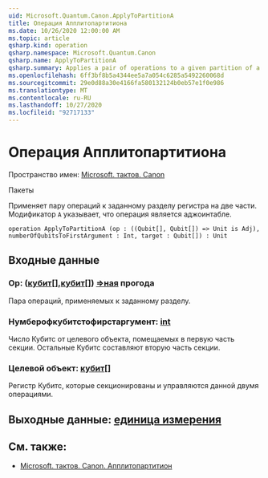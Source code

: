 ```yaml
---
uid: Microsoft.Quantum.Canon.ApplyToPartitionA
title: Операция Апплитопартитиона
ms.date: 10/26/2020 12:00:00 AM
ms.topic: article
qsharp.kind: operation
qsharp.namespace: Microsoft.Quantum.Canon
qsharp.name: ApplyToPartitionA
qsharp.summary: Applies a pair of operations to a given partition of a register into two parts. The modifier `A` indicates that the operation is adjointable.
ms.openlocfilehash: 6ff3bf8b5a4344ee5a7a054c6285a5492260068d
ms.sourcegitcommit: 29e0d88a30e4166fa580132124b0eb57e1f0e986
ms.translationtype: MT
ms.contentlocale: ru-RU
ms.lasthandoff: 10/27/2020
ms.locfileid: "92717133"
---
```

# <a name="applytopartitiona-operation"></a>Операция Апплитопартитиона

Пространство имен: [Microsoft. тактов. Canon](xref:Microsoft.Quantum.Canon)

Пакеты [](https://nuget.org/packages/)


Применяет пару операций к заданному разделу регистра на две части.
Модификатор `A` указывает, что операция является аджоинтабле.

```qsharp
operation ApplyToPartitionA (op : ((Qubit[], Qubit[]) => Unit is Adj), numberOfQubitsToFirstArgument : Int, target : Qubit[]) : Unit
```


## <a name="input"></a>Входные данные

### <a name="op--qubitqubit--unit-adj"></a>Op: ([кубит](xref:microsoft.quantum.lang-ref.qubit)[],[кубит](xref:microsoft.quantum.lang-ref.qubit)[]) [=>ная](xref:microsoft.quantum.lang-ref.unit) прогода

Пара операций, применяемых к заданному разделу.


### <a name="numberofqubitstofirstargument--int"></a>Нумберофкубитстофирстаргумент: [int](xref:microsoft.quantum.lang-ref.int)

Число Кубитс от целевого объекта, помещаемых в первую часть секции.
Остальные Кубитс составляют вторую часть секции.


### <a name="target--qubit"></a>Целевой объект: [кубит](xref:microsoft.quantum.lang-ref.qubit)[]

Регистр Кубитс, которые секционированы и управляются данной двумя операциями.



## <a name="output--unit"></a>Выходные данные: [единица измерения](xref:microsoft.quantum.lang-ref.unit)



## <a name="see-also"></a>См. также:

- [Microsoft. тактов. Canon. Апплитопартитион](xref:Microsoft.Quantum.Canon.ApplyToPartition)